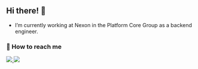 ## Hi there! 🌊

- I’m currently working at Nexon in the Platform Core Group as a backend engineer.

<h3> 👀 How to reach me</h3>
<p>
    <a href='mailto:khl6235@gmail.com' >
      <img src="https://img.shields.io/badge/Gmail-EA4335.svg?style=for-the-badge&logo=Gmail&logoColor=white&style=flat-square"/>
    </a>
    <a href='https://khl6235.tistory.com/' >
      <img src="https://img.shields.io/badge/Blog-000000?style=flat&logoColor=white"/>
    </a>
</p>
